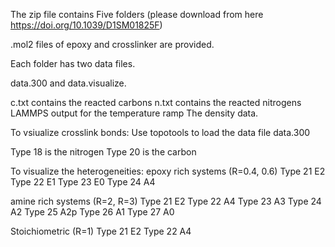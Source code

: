 
The zip file contains Five folders (please download from here https://doi.org/10.1039/D1SM01825F)

.mol2 files of epoxy and crosslinker are provided. 



Each folder has two data files. 

data.300 and data.visualize.

c.txt contains the reacted carbons 
n.txt contains the reacted nitrogens
LAMMPS output for the temperature ramp
The density data. 


To vsiualize crosslink bonds:
Use topotools to load the data file data.300

Type 18 is the nitrogen 
Type 20 is the carbon

To visualize the heterogeneities:
epoxy rich systems (R=0.4, 0.6)
Type 21 E2
Type 22 E1
Type 23 E0
Type 24 A4

amine rich systems (R=2, R=3)
Type 21 E2
Type 22 A4 
Type 23 A3
Type 24 A2
Type 25 A2p
Type 26 A1
Type 27 A0

Stoichiometric  (R=1)
Type 21 E2
Type 22 A4

